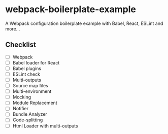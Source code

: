 # webpack-boilerplate-example
A Webpack configuration boilerplate example with Babel, React, ESLint and more...

## Checklist

- [ ] Webpack
- [ ] Babel loader for React
- [ ] Babel plugins
- [ ] ESLint check
- [ ] Multi-outputs
- [ ] Source map files
- [ ] Multi-environment 
- [ ] Mocking
- [ ] Module Replacement
- [ ] Notifier
- [ ] Bundle Analyzer
- [ ] Code-splitting
- [ ] Html Loader with multi-outputs
